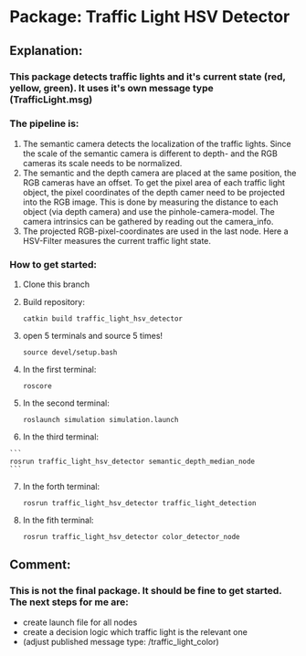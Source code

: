 # Package: Traffic Light HSV Detector

## Explanation:
### This package detects traffic lights and it's current state (red, yellow, green). It uses it's own message type (TrafficLight.msg)
### The pipeline is:
1.  The semantic camera detects the localization of the traffic lights. Since the scale of the semantic camera is different to depth- and 
    the RGB cameras its scale needs to be normalized. 
2.  The semantic and the depth camera are placed at the same position, the RGB cameras have an offset. To get the pixel area of each traffic
    light object, the pixel coordinates of the depth  camer need to be projected into the RGB image. This is done by measuring the distance 
    to each object (via depth camera) and use the pinhole-camera-model. The camera intrinsics can be gathered by reading out the camera_info.
3.  The projected RGB-pixel-coordinates are used in the last node. Here a HSV-Filter measures the current traffic light state. 

### How to get started:
1.  Clone this branch
2.  Build repository:

    ```
    catkin build traffic_light_hsv_detector 
    ```
3.  open 5 terminals and source 5 times!

    ```
    source devel/setup.bash
    ```
4.  In the first terminal: 

    ```
    roscore
    ```
5.  In the second terminal:

    ```
    roslaunch simulation simulation.launch
    ```
6.   In the third terminal:

    ```
    rosrun traffic_light_hsv_detector semantic_depth_median_node 
    ```
7.  In the forth terminal: 

    ```
    rosrun traffic_light_hsv_detector traffic_light_detection
    ```
8.  In the fith terminal: 

    ```
    rosrun traffic_light_hsv_detector color_detector_node
    ```


## Comment:
### This is not the final package. It should be fine to get started. The next steps for me are:
- create launch file for all nodes
- create a decision logic which traffic light is the relevant one
- (adjust published message type: /traffic_light_color)
